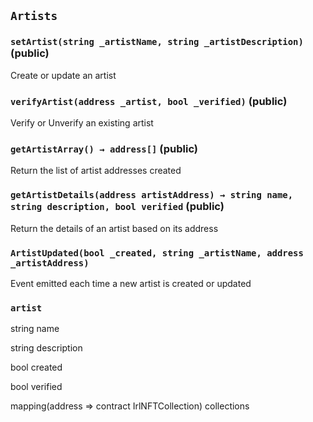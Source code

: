 ## `Artists`






### `setArtist(string _artistName, string _artistDescription)` (public)

Create or update an artist



### `verifyArtist(address _artist, bool _verified)` (public)

Verify or Unverify an existing artist



### `getArtistArray() → address[]` (public)

Return the list of artist addresses created





### `getArtistDetails(address artistAddress) → string name, string description, bool verified` (public)

Return the details of an artist based on its address






### `ArtistUpdated(bool _created, string _artistName, address _artistAddress)`

Event emitted each time a new artist is created or updated




### `artist`


string name


string description


bool created


bool verified


mapping(address => contract IrlNFTCollection) collections



